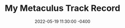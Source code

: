 ---
layout: post
title:  "My Metaculus Track Record"
date:  2022-05-19 11:30:00 -0400
modified: 2022-05-19 11:32:00 -0400
permalink: "/for_attitudes_gene_editing/"
header_image: /assets/2022/for_attitudes_gene_editing/martin-woortman-IyMaEo0f728-unsplash.jpg
description: "The early stages of what might be a tournament on pre-birth human enhancement to be hosted on Metaculus"
tags: [prediction, forecasting, genetic-engineering, biology, ethics]
specifics: [human-enhancement]
type: "Draft"
status: "Early Stages"
---